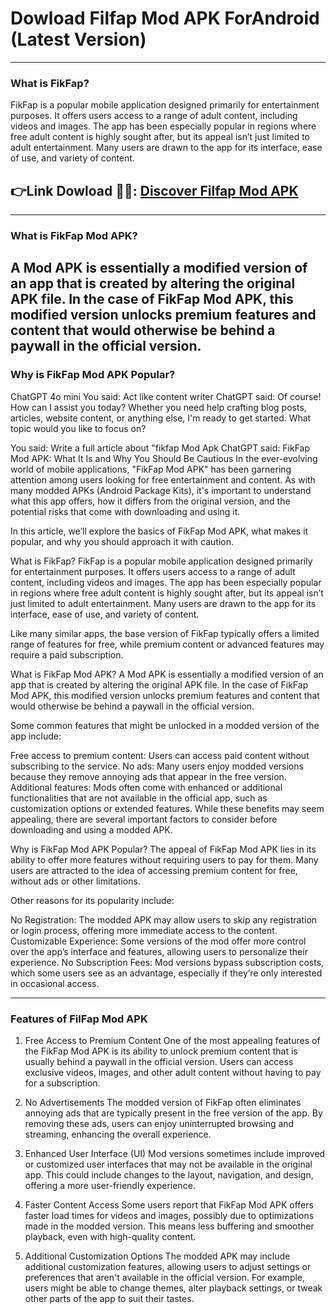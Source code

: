 # Dowload Filfap Mod APK ForAndroid (Latest Version) 
---

### What is FikFap?

FikFap is a popular mobile application designed primarily for entertainment purposes. It offers users access to a range of adult content, including videos and images. The app has been especially popular in regions where free adult content is highly sought after, but its appeal isn’t just limited to adult entertainment. Many users are drawn to the app for its interface, ease of use, and variety of content.



## 👉Link Dowload 📲📲: [Discover Filfap Mod APK](https://pendritalabmungeli.in/)
---

### What is FikFap Mod APK?

A Mod APK is essentially a modified version of an app that is created by altering the original APK file. In the case of FikFap Mod APK, this modified version unlocks premium features and content that would otherwise be behind a paywall in the official version.
---

### Why is FikFap Mod APK Popular?

ChatGPT 4o mini
You said:
Act like content writer 
ChatGPT said:
Of course! How can I assist you today? Whether you need help crafting blog posts, articles, website content, or anything else, I'm ready to get started. What topic would you like to focus on?



You said:
Write a full article about "fikfap Mod Apk 
ChatGPT said:
FikFap Mod APK: What It Is and Why You Should Be Cautious
In the ever-evolving world of mobile applications, "FikFap Mod APK" has been garnering attention among users looking for free entertainment and content. As with many modded APKs (Android Package Kits), it's important to understand what this app offers, how it differs from the original version, and the potential risks that come with downloading and using it.

In this article, we’ll explore the basics of FikFap Mod APK, what makes it popular, and why you should approach it with caution.

What is FikFap?
FikFap is a popular mobile application designed primarily for entertainment purposes. It offers users access to a range of adult content, including videos and images. The app has been especially popular in regions where free adult content is highly sought after, but its appeal isn’t just limited to adult entertainment. Many users are drawn to the app for its interface, ease of use, and variety of content.

Like many similar apps, the base version of FikFap typically offers a limited range of features for free, while premium content or advanced features may require a paid subscription.

What is FikFap Mod APK?
A Mod APK is essentially a modified version of an app that is created by altering the original APK file. In the case of FikFap Mod APK, this modified version unlocks premium features and content that would otherwise be behind a paywall in the official version.

Some common features that might be unlocked in a modded version of the app include:

Free access to premium content: Users can access paid content without subscribing to the service.
No ads: Many users enjoy modded versions because they remove annoying ads that appear in the free version.
Additional features: Mods often come with enhanced or additional functionalities that are not available in the official app, such as customization options or extended features.
While these benefits may seem appealing, there are several important factors to consider before downloading and using a modded APK.

Why is FikFap Mod APK Popular?
The appeal of FikFap Mod APK lies in its ability to offer more features without requiring users to pay for them. Many users are attracted to the idea of accessing premium content for free, without ads or other limitations.

Other reasons for its popularity include:

No Registration: The modded APK may allow users to skip any registration or login process, offering more immediate access to the content.
Customizable Experience: Some versions of the mod offer more control over the app’s interface and features, allowing users to personalize their experience.
No Subscription Fees: Mod versions bypass subscription costs, which some users see as an advantage, especially if they’re only interested in occasional access.

---

### Features of FilFap Mod APK

1. Free Access to Premium Content
One of the most appealing features of the FikFap Mod APK is its ability to unlock premium content that is usually behind a paywall in the official version. Users can access exclusive videos, images, and other adult content without having to pay for a subscription.

2. No Advertisements
The modded version of FikFap often eliminates annoying ads that are typically present in the free version of the app. By removing these ads, users can enjoy uninterrupted browsing and streaming, enhancing the overall experience.

3. Enhanced User Interface (UI)
Mod versions sometimes include improved or customized user interfaces that may not be available in the original app. This could include changes to the layout, navigation, and design, offering a more user-friendly experience.

4. Faster Content Access
Some users report that FikFap Mod APK offers faster load times for videos and images, possibly due to optimizations made in the modded version. This means less buffering and smoother playback, even with high-quality content.

5. Additional Customization Options
The modded APK may include additional customization features, allowing users to adjust settings or preferences that aren't available in the official version. For example, users might be able to change themes, alter playback settings, or tweak other parts of the app to suit their tastes.

